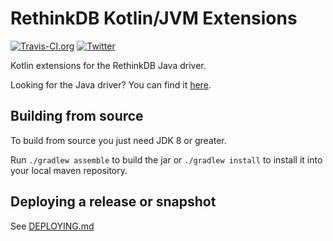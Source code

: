 # RethinkDB Kotlin/JVM Extensions

[![Travis-CI.org](https://img.shields.io/travis/rethinkdb/rethinkdb-kotlin-jvm)](https://travis-ci.org/rethinkdb/rethinkdb-kotlin-jvm)
[![Twitter](https://img.shields.io/twitter/url?style=social&url=https%3A%2F%2Fgithub.com%2Frethinkdb%2Frethinkdb-kotlin-jvm)](https://twitter.com/intent/tweet?text=Wow:&url=https%3A%2F%2Fgithub.com%2Frethinkdb%2Frethinkdb-kotlin-jvm)

Kotlin extensions for the RethinkDB Java driver.

Looking for the Java driver? You can find it [here](https://github.com/rethinkdb/rethinkdb-java).

## Building from source

To build from source you just need JDK 8 or greater.

Run `./gradlew assemble` to build the jar or `./gradlew install` to install it into your local maven repository.

## Deploying a release or snapshot

See [DEPLOYING.md](DEPLOYING.md) 
